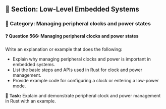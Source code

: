 ## 📘 Section: Low-Level Embedded Systems
### 🔹 Category: Managing peripheral clocks and power states
#### ❓ Question 566: Managing peripheral clocks and power states

Write an explanation or example that does the following:

- Explain why managing peripheral clocks and power is important in embedded systems.
- List the basic steps and APIs used in Rust for clock and power management.
- Provide example code for configuring a clock or entering a low-power mode.

🔧 **Task:** Explain and demonstrate peripheral clock and power management in Rust with an example.
